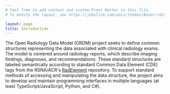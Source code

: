 ```yaml
---
# Feel free to add content and custom Front Matter to this file.
# To modify the layout, see https://jekyllrb.com/docs/themes/#overriding-theme-defaults

layout: page
title: Introduction
---
```


The Open Radiology Data Model (ORDM) project seeks to define common structures representing the data associated with clinical radiology exams. The model is centered around radiology reports, which describe imaging findings, diagnoses, and recommendations. These standard structures are labeled semantically according to standard Common Data Element (CDE) tags from the RSNA/ACR's [RadElement](https://radelement.org) repository. To support standard methods of accessing and manipulating the data structure, the project aims to develop and maintain programming interfaces in multiple languages (at least TypeScript/JavaScript, Python, and C#).